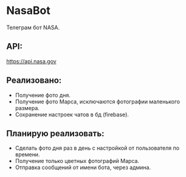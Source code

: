 # NasaBot
Телеграм бот NASA.
## API:
https://api.nasa.gov
## Реализовано:
- Получение фото дня. 
- Получение фото Марса, исключаются фотографии маленького размера.
- Сохранение настроек чатов в бд (firebase).

## Планирую реализовать:
- Сделать фото дня раз в день с настройкой от пользователя по времени.
- Получение только цветных фотографий Марса. 
- Отправка сообщений от имени бота, через админа.

